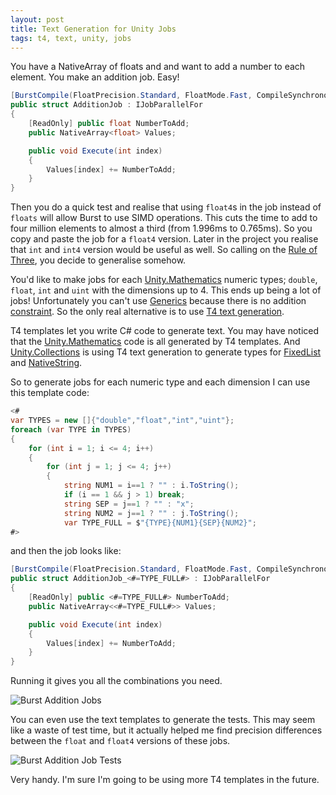 ```yaml
---
layout: post
title: Text Generation for Unity Jobs
tags: t4, text, unity, jobs
---
```


You have a NativeArray of floats and and want to add a number to each element. You make an addition job. Easy!

```csharp
[BurstCompile(FloatPrecision.Standard, FloatMode.Fast, CompileSynchronously = true)]
public struct AdditionJob : IJobParallelFor
{
    [ReadOnly] public float NumberToAdd;
    public NativeArray<float> Values;

    public void Execute(int index)
    {
        Values[index] += NumberToAdd;
    }
}
```

Then you do a quick test and realise that using `float4`s in the job instead of `floats` will allow Burst to use SIMD operations. This cuts the time to add to four million elements to almost a third (from 1.996ms to 0.765ms). So you copy and paste the job for a `float4` version. Later in the project you realise that `int` and `int4` version would be useful as well. So calling on the [Rule of Three](https://en.wikipedia.org/wiki/Rule_of_three_(computer_programming)), you decide to generalise somehow.

You'd like to make jobs for each [Unity.Mathematics](https://github.com/Unity-Technologies/Unity.Mathematics) numeric types; `double`, `float`, `int` and `uint` with the dimensions up to 4. This ends up being a lot of jobs! Unfortunately you can't use [Generics](https://docs.microsoft.com/en-us/dotnet/csharp/programming-guide/generics/) because there is no addition [constraint](https://docs.microsoft.com/en-us/dotnet/csharp/programming-guide/generics/constraints-on-type-parameters). So the only real alternative is to use [T4 text generation](https://docs.microsoft.com/en-us/visualstudio/modeling/code-generation-and-t4-text-templates?view=vs-2019).

T4 templates let you write C# code to generate text. You may have noticed that the [Unity.Mathematics](https://github.com/Unity-Technologies/Unity.Mathematics) code is all generated by T4 templates. And [Unity.Collections](https://docs.unity3d.com/Packages/com.unity.collections@0.0/manual/index.html) is using T4 text generation to generate types for [FixedList](https://docs.unity3d.com/Packages/com.unity.collections@0.4/api/Unity.Collections.FixedListByte128.html) and [NativeString](https://docs.unity3d.com/Packages/com.unity.collections@0.4/api/Unity.Collections.NativeString128.html).

So to generate jobs for each numeric type and each dimension I can use this template code:

```csharp
<#
var TYPES = new []{"double","float","int","uint"};
foreach (var TYPE in TYPES)
{
    for (int i = 1; i <= 4; i++)
    {
        for (int j = 1; j <= 4; j++)
        {
            string NUM1 = i==1 ? "" : i.ToString();
            if (i == 1 && j > 1) break;
            string SEP = j==1 ? "" : "x";
            string NUM2 = j==1 ? "" : j.ToString();
            var TYPE_FULL = $"{TYPE}{NUM1}{SEP}{NUM2}";
#>
```

and then the job looks like:

```csharp
[BurstCompile(FloatPrecision.Standard, FloatMode.Fast, CompileSynchronously = true)]
public struct AdditionJob_<#=TYPE_FULL#> : IJobParallelFor
{
    [ReadOnly] public <#=TYPE_FULL#> NumberToAdd;
    public NativeArray<<#=TYPE_FULL#>> Values;

    public void Execute(int index)
    {
        Values[index] += NumberToAdd;
    }
}
```

Running it gives you all the combinations you need.

![Burst Addition Jobs]({{site.assetsurl}}/images/blog/AdditionJobs.png "Addition Jobs")


You can even use the text templates to generate the tests. This may seem like a waste of test time, but it actually helped me find precision differences between the `float` and `float4` versions of these jobs.

![Burst Addition Job Tests]({{site.assetsurl}}/images/blog/AdditionJobTests.png "Addition Job Tests")

Very handy. I'm sure I'm going to be using more T4 templates in the future.
